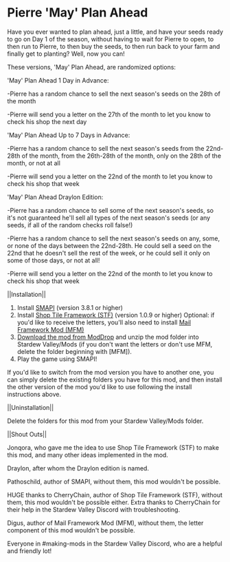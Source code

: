 # Pierre 'May' Plan Ahead
Have you ever wanted to plan ahead, just a little, and have your seeds ready to go on Day 1 of the season, without having to wait for Pierre to open, to then run to Pierre, to then buy the seeds, to then run back to your farm and finally get to planting? Well, now you can!

These versions, 'May' Plan Ahead, are randomized options:

'May' Plan Ahead 1 Day in Advance:

-Pierre has a random chance to sell the next season's seeds on the 28th of the month

-Pierre will send you a letter on the 27th of the month to let you know to check his shop the next day


'May' Plan Ahead Up to 7 Days in Advance:

-Pierre has a random chance to sell the next season's seeds from the 22nd-28th of the month, from the 26th-28th of the month, only on the 28th of the month, or not at all

-Pierre will send you a letter on the 22nd of the month to let you know to check his shop that week


'May' Plan Ahead Draylon Edition:

-Pierre has a random chance to sell some of the next season's seeds, so it's not guaranteed he'll sell all types of the next season's seeds (or any seeds, if all of the random checks roll false!)

-Pierre has a random chance to sell the next season's seeds on any, some, or none of the days between the 22nd-28th. He could sell a seed on the 22nd that he doesn't sell the rest of the week, or he could sell it only on some of those days, or not at all!

-Pierre will send you a letter on the 22nd of the month to let you know to check his shop that week


||Installation||

1. Install <a href="https://smapi.io/">SMAPI</a> (version 3.8.1 or higher)
2. Install  <a href="https://www.nexusmods.com/stardewvalley/mods/5005">Shop Tile Framework (STF)</a> (version 1.0.9 or higher)
Optional: if you'd like to receive the letters, you'll also need to install <a href="https://www.nexusmods.com/stardewvalley/mods/1536">Mail Framework Mod (MFM)</a>
3. <a href="https://www.moddrop.com/stardew-valley/mods/1036738-pierre-plans-ahead">Download the mod from ModDrop</a> and unzip the mod folder into Stardew Valley/Mods (if you don't want the letters or don't use MFM, delete the folder beginning with [MFM]).
4. Play the game using SMAPI!


If you'd like to switch from the mod version you have to another one, you can simply delete the existing folders you have for this mod, and then install the other version of the mod you'd like to use following the install instructions above.


||Uninstallation||

Delete the folders for this mod from your Stardew Valley/Mods folder.


||Shout Outs||

Jonqora, who gave me the idea to use Shop Tile Framework (STF) to make this mod, and many other ideas implemented in the mod.

Draylon, after whom the Draylon edition is named.

Pathoschild, author of SMAPI, without them, this mod wouldn't be possible.

HUGE thanks to CherryChain, author of Shop Tile Framework (STF), without them, this mod wouldn't be possible either. Extra thanks to CherryChain for their help in the Stardew Valley Discord with troubleshooting. 

Digus, author of Mail Framework Mod (MFM), without them, the letter component of this mod wouldn't be possible.

Everyone in #making-mods in the Stardew Valley Discord, who are a helpful and friendly lot!
